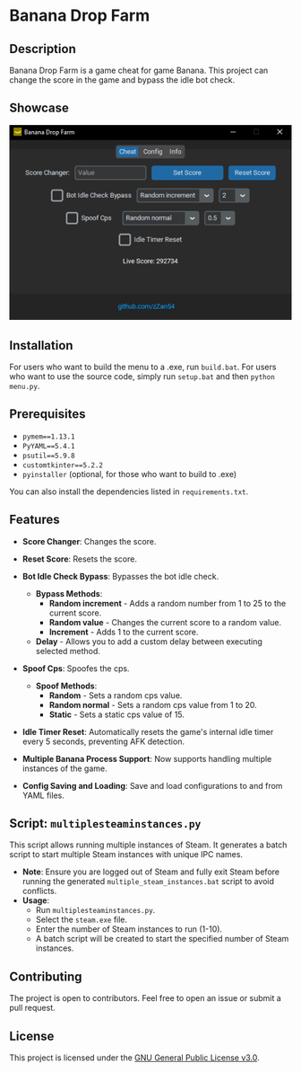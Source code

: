 # Banana Drop Farm

## Description
Banana Drop Farm is a game cheat for game Banana. This project can change the score in the game and bypass the idle bot check.

## Showcase
![Showcase Image](/img/menu_v1.6.png)

## Installation
For users who want to build the menu to a .exe, run `build.bat`. For users who want to use the source code, simply run `setup.bat` and then `python menu.py`.

## Prerequisites
- `pymem==1.13.1`
- `PyYAML==5.4.1`
- `psutil==5.9.8`
- `customtkinter==5.2.2`
- `pyinstaller` (optional, for those who want to build to .exe)

You can also install the dependencies listed in `requirements.txt`.

## Features
- **Score Changer**: Changes the score.

- **Reset Score**: Resets the score.

- **Bot Idle Check Bypass**: Bypasses the bot idle check.
    - **Bypass Methods**:
        - **Random increment** - Adds a random number from 1 to 25 to the current score.
        - **Random value** - Changes the current score to a random value.
        - **Increment** - Adds 1 to the current score.
    - **Delay** - Allows you to add a custom delay between executing selected method.

- **Spoof Cps**: Spoofes the cps.
    - **Spoof Methods**:
        - **Random** - Sets a random cps value.
        - **Random normal** - Sets a random cps value from 1 to 20.
        - **Static** - Sets a static cps value of 15.

- **Idle Timer Reset**: Automatically resets the game's internal idle timer every 5 seconds, preventing AFK detection.

- **Multiple Banana Process Support**: Now supports handling multiple instances of the game.

- **Config Saving and Loading**: Save and load configurations to and from YAML files.

## Script: `multiplesteaminstances.py`
This script allows running multiple instances of Steam. It generates a batch script to start multiple Steam instances with unique IPC names.
- **Note**: Ensure you are logged out of Steam and fully exit Steam before running the generated `multiple_steam_instances.bat` script to avoid conflicts.
- **Usage**:
    - Run `multiplesteaminstances.py`.
    - Select the `steam.exe` file.
    - Enter the number of Steam instances to run (1-10).
    - A batch script will be created to start the specified number of Steam instances.

## Contributing
The project is open to contributors. Feel free to open an issue or submit a pull request.

## License
This project is licensed under the [GNU General Public License v3.0](https://opensource.org/license/GPL-3.0).
